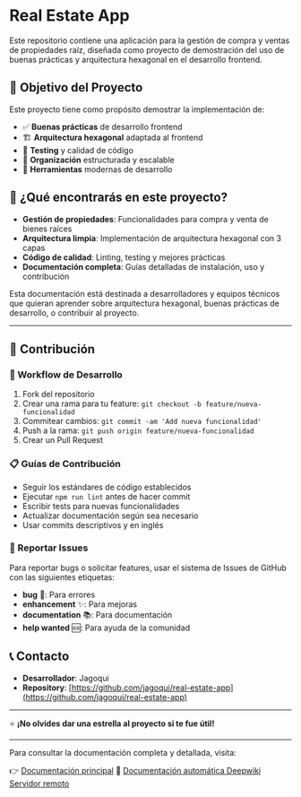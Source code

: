 # Real Estate App

Este repositorio contiene una aplicación para la gestión de compra y ventas de propiedades raíz, diseñada como proyecto de demostración del uso de buenas prácticas y arquitectura hexagonal en el desarrollo frontend.

## 🎯 Objetivo del Proyecto

Este proyecto tiene como propósito demostrar la implementación de:

- ✅ **Buenas prácticas** de desarrollo frontend
- 🏗️ **Arquitectura hexagonal** adaptada al frontend
- 🧪 **Testing** y calidad de código
- 📁 **Organización** estructurada y escalable
- 🔧 **Herramientas** modernas de desarrollo

## 🏢 ¿Qué encontrarás en este proyecto?

- **Gestión de propiedades**: Funcionalidades para compra y venta de bienes raíces
- **Arquitectura limpia**: Implementación de arquitectura hexagonal con 3 capas
- **Código de calidad**: Linting, testing y mejores prácticas
- **Documentación completa**: Guías detalladas de instalación, uso y contribución

Esta documentación está destinada a desarrolladores y equipos técnicos que quieran aprender sobre arquitectura hexagonal, buenas prácticas de desarrollo, o contribuir al proyecto.

---

## 📝 Contribución

### 🔄 Workflow de Desarrollo

1. Fork del repositorio
2. Crear una rama para tu feature: `git checkout -b feature/nueva-funcionalidad`
3. Commitear cambios: `git commit -am 'Add nueva funcionalidad'`
4. Push a la rama: `git push origin feature/nueva-funcionalidad`
5. Crear un Pull Request

### 📋 Guías de Contribución

- Seguir los estándares de código establecidos
- Ejecutar `npm run lint` antes de hacer commit
- Escribir tests para nuevas funcionalidades
- Actualizar documentación según sea necesario
- Usar commits descriptivos y en inglés

### 🐛 Reportar Issues

Para reportar bugs o solicitar features, usar el sistema de Issues de GitHub con las siguientes etiquetas:

- **bug** 🐛: Para errores
- **enhancement** ✨: Para mejoras
- **documentation** 📚: Para documentación
- **help wanted** 🆘: Para ayuda de la comunidad

## 📞 Contacto

- **Desarrollador**: Jagoqui
- **Repository**: [https://github.com/jagoqui/real-estate-app](https://github.com/jagoqui/real-estate-app)

---

⭐ **¡No olvides dar una estrella al proyecto si te fue útil!**

---

Para consultar la documentación completa y detallada, visita:

👉 [Documentación principal](documentation/real-estate-app.md)
🤖 [Documentación automática Deepwiki](https://deepwiki.com/jagoqui/real-estate-app)
[Servidor remoto](https://jagoqui.github.io/real-estate-app/)

